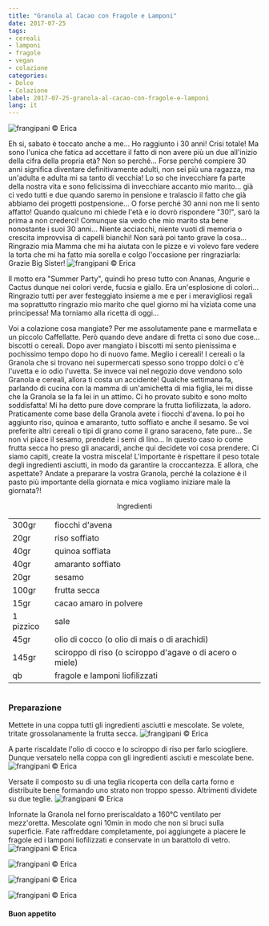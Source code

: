 ```yaml
---
title: "Granola al Cacao con Fragole e Lamponi"
date: 2017-07-25
tags:
- cereali
- lamponi 
- fragole 
- vegan 
- colazione
categories:
- Dolce
- Colazione 
label: 2017-07-25-granola-al-cacao-con-fragole-e-lamponi
lang: it 
---
```

![](header.jpg "frangipani © Erica")

Eh si, sabato è toccato anche a me... Ho raggiunto i 30 anni! Crisi totale! Ma sono l'unica che fatica ad accettare il fatto di non avere più un due all'inizio della cifra della propria età? Non so perché... Forse perché compiere 30 anni significa diventare definitivamente adulti, non sei più una ragazza, ma un'adulta e adulta mi sa tanto di vecchia! Lo so che invecchiare fa parte della nostra vita e sono felicissima di invecchiare accanto mio marito... già ci vedo tutti e due quando saremo in pensione e tralascio il fatto che già abbiamo dei progetti postpensione... O forse perché 30 anni non me li sento affatto! Quando qualcuno mi chiede l'età e io dovrò rispondere "30!", sarò la prima a non crederci! Comunque sia vedo che mio marito sta bene nonostante i suoi 30 anni... Niente acciacchi, niente vuoti di memoria o crescita improvvisa di capelli bianchi! Non sarà poi tanto grave la cosa... Ringrazio mia Mamma che mi ha aiutata con le pizze e vi volevo fare vedere la torta che mi ha fatto mia sorella e colgo l'occasione per ringraziarla: Grazie Big Sister!
![](torta.jpg "frangipani © Erica")

Il motto era "Summer Party", quindi ho preso tutto con Ananas, Angurie e Cactus dunque nei colori verde, fucsia e giallo. Era un'esplosione di colori... Ringrazio tutti per aver festeggiato insieme a me e per i meravigliosi regali ma soprattutto ringrazio mio marito che quel giorno mi ha viziata come una principessa! Ma torniamo alla ricetta di oggi...

Voi a colazione cosa mangiate? Per me assolutamente pane e marmellata e un piccolo Caffellatte. Però quando deve andare di fretta ci sono due cose... biscotti o cereali. Dopo aver mangiato i biscotti mi sento pienissima e pochissimo tempo dopo ho di nuovo fame. Meglio i cereali! I cereali o la Granola che si trovano nei supermercati spesso sono troppo dolci o c'è l'uvetta e io odio l'uvetta. Se invece vai nel negozio dove vendono solo Granola e cereali, allora ti costa un accidente! Qualche settimana fa, parlando di cucina con la mamma di un'amichetta di mia figlia, lei mi disse che la Granola se la fa lei in un attimo. Ci ho provato subito e sono molto soddisfatta! Mi ha detto pure dove comprare la frutta liofilizzata, la adoro. Praticamente come base della Granola avete i fiocchi d'avena. Io poi ho aggiunto riso, quinoa e amaranto, tutto soffiato e anche il sesamo. Se voi preferite altri cereali o tipi di grano come il grano saraceno, fate pure... Se non vi piace il sesamo, prendete i semi di lino... In questo caso io come frutta secca ho preso gli anacardi, anche qui decidete voi cosa prendere. Ci siamo capiti, create la vostra miscela! L'importante è rispettare il peso totale degli ingredienti asciutti, in modo da garantire la croccantezza.
E allora, che aspettate? Andate a preparare la vostra Granola, perché la colazione è il pasto più importante della giornata e mica vogliamo iniziare male la giornata?!

<div id="wrapper" style="text-align: center">
  <div id="yourdiv" style="display: inline-block;">
    <div class="ingredients">
      <div class="ingredients-title">Ingredienti</div>
           <table>
        <tbody>
          <tr>
            <td>300gr</td>
            <td>fiocchi d'avena</td>
          </tr>
          <tr>
            <td>20gr</td>
            <td>riso soffiato</td>
          </tr>
          <tr>
            <td>40gr</td>
            <td>quinoa soffiata</td>
          </tr>
          <tr>
            <td>40gr</td>
            <td>amaranto soffiato</td>
          </tr>
          <tr>
            <td>20gr</td>
            <td>sesamo</td>
          </tr>
          <tr>
            <td>100gr</td>
            <td>frutta secca</td>
           </tr>
          <tr>
            <td>15gr</td>
            <td>cacao amaro in polvere</td>
          </tr>
          <tr>
            <td>1 pizzico</td>
            <td>sale</td>
          </tr>
          <tr>
            <td>45gr</td>
            <td>olio di cocco (o olio di mais o di arachidi)</td>
          </tr>
          <tr>
            <td>145gr</td>
            <td>sciroppo di riso (o sciroppo d'agave o di acero o miele)</td>
          </tr>
          <tr>
            <td>qb</td>
            <td>fragole e lamponi liofilizzati</td>
          </tr>
        </tbody>
      </table>
    </div>
  </div>
</div>


<h3>
  <font color="grey">
    <i class="fa-solid fa-gears"></i>
  </font> Preparazione
</h3>

Mettete in una coppa tutti gli ingredienti asciutti e mescolate. Se volete, tritate grossolanamente la frutta secca.
![](asciutti.jpg "frangipani © Erica")

A parte riscaldate l'olio di cocco e lo sciroppo di riso per farlo sciogliere. Dunque versatelo nella coppa con gli ingredienti asciuti e mescolate bene.
![](composto.jpg "frangipani © Erica")

Versate il composto su di una teglia ricoperta con della carta forno e distribuite bene formando uno strato non troppo spesso. Altrimenti dividete su due teglie.
![](teglia.jpg "frangipani © Erica")

Infornate la Granola nel forno preriscaldato a 160°C ventilato per mezz'oretta. Mescolate ogni 10min in modo che non si bruci sulla superficie. Fate raffreddare completamente, poi aggiungete a piacere le fragole ed i lamponi liofilizzati e conservate in un barattolo di vetro.
![](risultato1.jpg "frangipani © Erica")

![](risultato2.jpg "frangipani © Erica")

![](risultato3.jpg "frangipani © Erica")

![](risultato4.jpg "frangipani © Erica")

<h4>Buon appetito
  <font color="red">
    <i class="fa-regular fa-face-smile"></i>
  </font>
</h4>